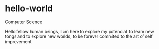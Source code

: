 # hello-world
Computer Science


  Hello fellow human beings, I am here to explore my potencial, to learn new tongs and to explore new worlds,
to be forever commited to the art of self improvement. 
